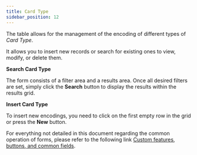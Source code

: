 ```yaml
---
title: Card Type 
sidebar_position: 12
---
```


The table allows for the management of the encoding of different types of *Card Type*.

It allows you to insert new records or search for existing ones to view, modify, or delete them.

**Search Card Type**

The form consists of a filter area and a results area. Once all desired filters are set, simply click the **Search** button to display the results within the results grid.

**Insert Card Type**

To insert new encodings, you need to click on the first empty row in the grid or press the **New** button.

For everything not detailed in this document regarding the common operation of forms, please refer to the following link [Custom features, buttons, and common fields](/docs/guide/common).